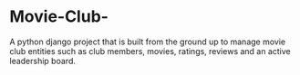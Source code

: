 # Movie-Club-
A python django project that is built from the ground up to manage movie club entities such as club members, movies, ratings, reviews and an active leadership board.
